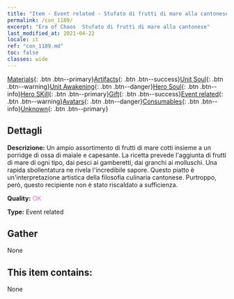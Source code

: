 ```yaml
---
title: "Item - Event related - Stufato di frutti di mare alla cantonese"
permalink: /con_1189/
excerpt: "Era of Chaos  Stufato di frutti di mare alla cantonese"
last_modified_at: 2021-04-22
locale: it
ref: "con_1189.md"
toc: false
classes: wide
---
```

 [Materials](/ItemsIT/){: .btn .btn--primary}[Artifacts](/ItemsIT/Artifacts/){: .btn .btn--success}[Unit Soul](/ItemsIT/UnitSoul/){: .btn .btn--warning}[Unit Awakening](/ItemsIT/UnitAwakening/){: .btn .btn--danger}[Hero Soul](/ItemsIT/HeroSoul/){: .btn .btn--info}[Hero SKill](/ItemsIT/HeroSkill/){: .btn .btn--primary}[Gift](/ItemsIT/Gift/){: .btn .btn--success}[Event related](/ItemsIT/Events/){: .btn .btn--warning}[Avatars](/ItemsIT/Avatars/){: .btn .btn--danger}[Consumables](/ItemsIT/Consumables/){: .btn .btn--info}[Unknown](/ItemsIT/Unknown/){: .btn .btn--primary}

## Dettagli
 **Descrizione:** Un ampio assortimento di frutti di mare cotti insieme a un porridge di ossa di maiale e capesante. La ricetta prevede l'aggiunta di frutti di mare di ogni tipo, dai pesci ai gamberetti, dai granchi ai molluschi. Una rapida sbollentatura ne rivela l'incredibile sapore. Questo piatto è un'interpretazione artistica della filosofia culinaria cantonese. Purtroppo, però, questo recipiente non è stato riscaldato a sufficienza.

 **Quality:** <span style="color: #DA70D6">OK</span>

 **Type:** Event related

## Gather

  None

## This item contains:

  None

